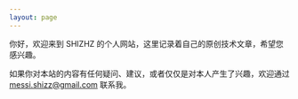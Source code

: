 ```yaml
---
layout: page
---
```


你好，欢迎来到 SHIZHZ 的个人网站，这里记录着自己的原创技术文章，希望您感兴趣。

如果你对本站的内容有任何疑问、建议，或者仅仅是对本人产生了兴趣，欢迎通过 <messi.shizz@gmail.com> 联系我。
